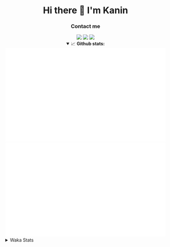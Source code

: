 <div align="center">
 <h1>Hi there 👋 I'm Kanin</h1>
 <h3>Contact me</h3>
 <a href="mailto:im@kanin.dev"><img src="https://img.shields.io/badge/gmail-%23D14836.svg?&style=for-the-badge&logo=gmail&logoColor=white"/></a>
 <a href="https://twitter.com/KaninDev"><img src="https://img.shields.io/badge/twitter-%231DA1F2.svg?&style=for-the-badge&logo=twitter&logoColor=white"/></a>
 <a href="https://www.linkedin.com/in/KaninDev"><img src="https://img.shields.io/badge/linkedin-%230077B5.svg?&style=for-the-badge&logo=linkedin&logoColor=white"/></a>
<details open>
  <summary>📈 <b>Github stats:</b></summary>
  <img src="https://github.com/Kanin/Kanin/blob/master/scripts/GitHubStats/generated/overview.svg"/>
  <img src="https://github.com/Kanin/Kanin/blob/master/scripts/GitHubStats/generated/languages.svg"/>
</details>
</div>

<details>
 <summary>Waka Stats</summary>

<!--START_SECTION:waka-->
![Code Time](http://img.shields.io/badge/Code%20Time-2%2C015%20hrs%2017%20mins-blue)

![Profile Views](http://img.shields.io/badge/Profile%20Views-16-blue)

![Lines of code](https://img.shields.io/badge/From%20Hello%20World%20I%27ve%20Written-822.9%20thousand%20lines%20of%20code-blue)

**🐱 My GitHub Data** 

> 📦 101.0 kB Used in GitHub's Storage 
 > 
> 🏆 281 Contributions in the Year 2023
 > 
> 🚫 Not Opted to Hire
 > 
> 📜 20 Public Repositories 
 > 
> 🔑 10 Private Repositories 
 > 
**I'm an Early 🐤** 

```text
🌞 Morning                2093 commits        ██████░░░░░░░░░░░░░░░░░░░   25.50 % 
🌆 Daytime                2454 commits        ███████░░░░░░░░░░░░░░░░░░   29.90 % 
🌃 Evening                2451 commits        ███████░░░░░░░░░░░░░░░░░░   29.86 % 
🌙 Night                  1209 commits        ████░░░░░░░░░░░░░░░░░░░░░   14.73 % 
```
📅 **I'm Most Productive on Monday** 

```text
Monday                   1593 commits        █████░░░░░░░░░░░░░░░░░░░░   19.41 % 
Tuesday                  1075 commits        ███░░░░░░░░░░░░░░░░░░░░░░   13.10 % 
Wednesday                755 commits         ██░░░░░░░░░░░░░░░░░░░░░░░   09.20 % 
Thursday                 1221 commits        ████░░░░░░░░░░░░░░░░░░░░░   14.88 % 
Friday                   1284 commits        ████░░░░░░░░░░░░░░░░░░░░░   15.65 % 
Saturday                 791 commits         ██░░░░░░░░░░░░░░░░░░░░░░░   09.64 % 
Sunday                   1488 commits        █████░░░░░░░░░░░░░░░░░░░░   18.13 % 
```


📊 **This Week I Spent My Time On** 

```text
🕑︎ Time Zone: America/New_York

💬 Programming Languages: 
Python                   24 hrs 30 mins      ███████████████████████░░   92.18 % 
GitIgnore file           58 mins             █░░░░░░░░░░░░░░░░░░░░░░░░   03.64 % 
YAML                     32 mins             █░░░░░░░░░░░░░░░░░░░░░░░░   02.05 % 
requirements.txt         9 mins              ░░░░░░░░░░░░░░░░░░░░░░░░░   00.58 % 
.env file                8 mins              ░░░░░░░░░░░░░░░░░░░░░░░░░   00.55 % 

🔥 Editors: 
PyCharm                  26 hrs 35 mins      █████████████████████████   100.00 % 

🐱‍💻 Projects: 
BB-CommunityBot          23 hrs 14 mins      ██████████████████████░░░   87.38 % 
OhioBot                  2 hrs 4 mins        ██░░░░░░░░░░░░░░░░░░░░░░░   07.81 % 
Bot                      1 hr 7 mins         █░░░░░░░░░░░░░░░░░░░░░░░░   04.25 % 
Unknown Project          5 mins              ░░░░░░░░░░░░░░░░░░░░░░░░░   00.33 % 
Naila.py                 2 mins              ░░░░░░░░░░░░░░░░░░░░░░░░░   00.18 % 

💻 Operating System: 
Windows                  26 hrs 35 mins      █████████████████████████   100.00 % 
```

**I Mostly Code in Python** 

```text
Python                   26 repos            ██████████████░░░░░░░░░░░   57.78 % 
Java                     7 repos             ████░░░░░░░░░░░░░░░░░░░░░   15.56 % 
JavaScript               4 repos             ██░░░░░░░░░░░░░░░░░░░░░░░   08.89 % 
Kotlin                   2 repos             █░░░░░░░░░░░░░░░░░░░░░░░░   04.44 % 
HTML                     2 repos             █░░░░░░░░░░░░░░░░░░░░░░░░   04.44 % 
```



**Timeline**

![Lines of Code chart](https://raw.githubusercontent.com/Kanin/Kanin/master/assets/bar_graph.png)


 Last Updated on 04/07/2023 23:04:46 UTC
<!--END_SECTION:waka-->
</details>
